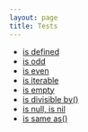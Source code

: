 ```yaml
---
layout: page
title: Tests
---
```


<!-- {% raw %} -->

* [is defined](./tests/defined.md)
* [is odd](./tests/odd.md)
* [is even](./tests/even.md)
* [is iterable](./tests/iterable.md)
* [is empty](./tests/empty.md)
* [is divisible by()](./tests/divisibleby.md)
* [is null, is nil](./tests/null.md)
* [is same as()](./tests/sameas.md)

<!-- {% endraw %} -->